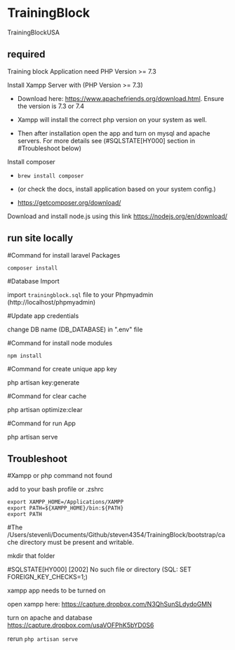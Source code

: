 # TrainingBlock
TrainingBlockUSA

## required
Training block Application need PHP Version >= 7.3

Install Xampp Server with (PHP Version >= 7.3)

- Download here: https://www.apachefriends.org/download.html. Ensure the version is 7.3 or 7.4

- Xampp will install the correct php version on your system as well.

- Then after installation open the app and turn on mysql and apache servers. For more details see (#SQLSTATE[HY000] section in #Troubleshoot below)

Install composer

- `brew install composer`

- (or check the docs, install application based on your system config.)

- https://getcomposer.org/download/

Download and install node.js using this link https://nodejs.org/en/download/


## run site locally

#Command for install laravel Packages

`composer install`

#Database Import

import `trainingblock.sql` file to your Phpmyadmin (http://localhost/phpmyadmin)

#Update app credentials

change DB name (DB_DATABASE) in ".env" file

#Command for install node modules

`npm install`

#Command for create unique app key

php artisan key:generate

#Command for clear cache

php artisan optimize:clear

#Command for run App

php artisan serve

## Troubleshoot

#Xampp or php command not found

add to your bash profile or .zshrc

```
export XAMPP_HOME=/Applications/XAMPP
export PATH=${XAMPP_HOME}/bin:${PATH}
export PATH
```

#The /Users/stevenli/Documents/Github/steven4354/TrainingBlock/bootstrap/cache directory must be present and writable.

mkdir that folder

#SQLSTATE[HY000] [2002] No such file or directory (SQL: SET FOREIGN_KEY_CHECKS=1;)

xampp app needs to be turned on

open xampp here:
https://capture.dropbox.com/N3QhSunSLdydoGMN

turn on apache and database
https://capture.dropbox.com/usaVOFPhK5bYD0S6

rerun
`php artisan serve`
